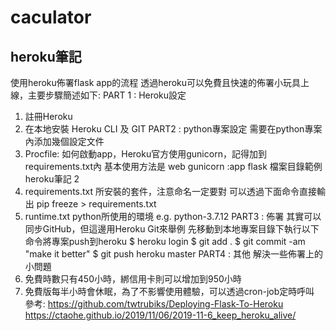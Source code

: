 # caculator
## heroku筆記
使⽤heroku佈署flask app的流程
透過heroku可以免費且快速的佈署⼩玩具上線，主要步驟簡述如下:
PART 1 : Heroku設定
1. 註冊Heroku
2. 在本地安裝 Heroku CLI 及 GIT
PART2 : python專案設定
需要在python專案內添加幾個設定⽂件
1. Procfile: 如何啟動app，Heroku官⽅使⽤gunicorn，記得加到requirements.txt內
基本使⽤⽅法是
web gunicorn <your app name>:app
flask 檔案⽬錄範例
heroku筆記 2
2. requirements.txt
所安裝的套件，注意命名⼀定要對
可以透過下⾯命令直接輸出
pip freeze > requirements.txt
3. runtime.txt 
python所使⽤的環境
e.g. python-3.7.12
PART3 : 佈署
其實可以同步GitHub，但這邊⽤Heroku Git來舉例
先移動到本地專案⽬錄下執⾏以下命令將專案push到heroku
$ heroku login
$ git add .
$ git commit -am "make it better"
$ git push heroku master
PART4 : 其他
解決⼀些佈署上的⼩問題
1. 免費時數只有450⼩時，綁信⽤卡則可以增加到950⼩時
2. 免費版每半⼩時會休眠，為了不影響使⽤體驗，可以透過cron-job定時呼叫
參考:
https://github.com/twtrubiks/Deploying-Flask-To-Heroku
https://ctaohe.github.io/2019/11/06/2019-11-6_keep_heroku_alive/
